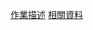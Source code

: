 [作業描述](https://hackmd.io/@Cycatz/HyhStPHHj#Assignment-2-Scheduling-Policy-Demonstration-Program)
[相關資料](https://www.notion.so/468ae3192c304dfea039f3776316b288#21089abf111845968cc338387874f1e0 "Notion筆記")
